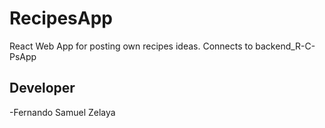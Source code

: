 # RecipesApp
React Web App for posting own recipes ideas.
Connects to backend_R-C-PsApp

## Developer
-Fernando Samuel Zelaya






